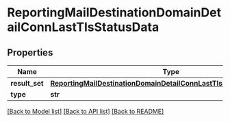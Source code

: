 # ReportingMailDestinationDomainDetailConnLastTlsStatusData

## Properties
Name | Type | Description | Notes
------------ | ------------- | ------------- | -------------
**result_set** | [**ReportingMailDestinationDomainDetailConnLastTlsStatusDataResultSet**](ReportingMailDestinationDomainDetailConnLastTlsStatusDataResultSet.md) |  | [optional] 
**type** | **str** |  | [optional] 

[[Back to Model list]](../README.md#documentation-for-models) [[Back to API list]](../README.md#documentation-for-api-endpoints) [[Back to README]](../README.md)

